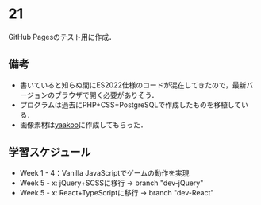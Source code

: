 # 21

GitHub Pagesのテスト用に作成．

## 備考
- 書いていると知らぬ間にES2022仕様のコードが混在してきたので，最新バージョンのブラウザで開く必要がありそう．
- プログラムは過去にPHP+CSS+PostgreSQLで作成したものを移植している．
- 画像素材は[yaakoo](https://github.com/yaakoo)に作成してもらった．

## 学習スケジュール
- Week 1 - 4：Vanilla JavaScriptでゲームの動作を実現
- Week 5 - x: jQuery+SCSSに移行      -> branch "dev-jQuery"
- Week 5 - x: React+TypeScriptに移行 -> branch "dev-React"
